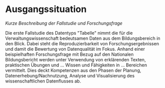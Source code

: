 # Ausgangssituation

*Kurze Beschreibung der Fallstudie und Forschungsfrage*

Die erste Fallstudie des Datentyps "Tabelle" nimmt die für die Verwaltungswissenschaft bedeutsamen Daten aus dem Bildungsbereich in den Blick. Dabei steht die Reproduzierbarkeit von Forschungsergebnissen und damit die Bewertung von Datenqualität im Fokus. Anhand einer beispielhaften Forschungsfrage mit Bezug auf den Nationalen Bildungsbericht werden unter Verwendung von erklärenden Texten, praktischen Übungen und ... Wissen und Fähigkeiten in ... Bereichen vermittelt. Dies deckt Kompetenzen aus den Phasen der Planung, Datenerhebung/Nachnutzung, Analyse und Visualisierung des wissenschaftlichen Datenflusses ab.